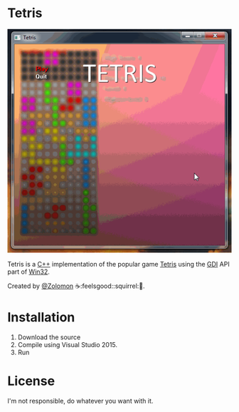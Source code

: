 # Tetris
![Labyrinth](https://raw.githubusercontent.com/Zolomon/Tetris/master/images/tetris.gif)

Tetris is a [C++](https://en.wikipedia.org/wiki/C%2B%2B) implementation of the popular game [Tetris](https://en.wikipedia.org/wiki/Tetris) using the [GDI](https://en.wikipedia.org/wiki/Graphics_Device_Interface) API part of [Win32](https://en.wikipedia.org/wiki/Windows_API#Win32).

Created by [@Zolomon](http://github.com/Zolomon) :coffee::feelsgood::squirrel::doughnut:.

# Installation
1.  Download the source
2.  Compile using Visual Studio 2015.
3.  Run

# License
I'm not responsible, do whatever you want with it.